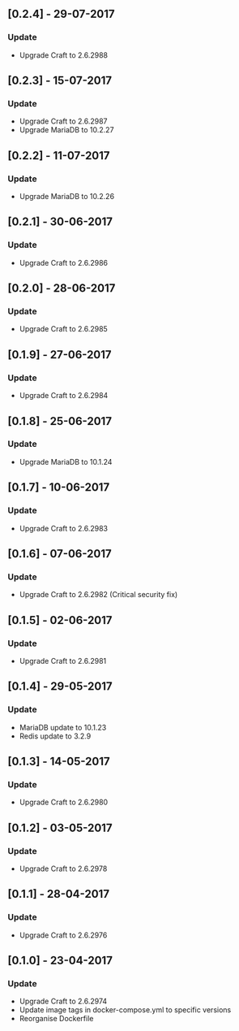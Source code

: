 ## [0.2.4] - 29-07-2017
### Update
- Upgrade Craft to 2.6.2988

## [0.2.3] - 15-07-2017
### Update
- Upgrade Craft to 2.6.2987
- Upgrade MariaDB to 10.2.27

## [0.2.2] - 11-07-2017
### Update
- Upgrade MariaDB to 10.2.26

## [0.2.1] - 30-06-2017
### Update
- Upgrade Craft to 2.6.2986

## [0.2.0] - 28-06-2017
### Update
- Upgrade Craft to 2.6.2985

## [0.1.9] - 27-06-2017
### Update
- Upgrade Craft to 2.6.2984

## [0.1.8] - 25-06-2017
### Update
- Upgrade MariaDB to 10.1.24

## [0.1.7] - 10-06-2017
### Update
- Upgrade Craft to 2.6.2983

## [0.1.6] - 07-06-2017
### Update
- Upgrade Craft to 2.6.2982 (Critical security fix)

## [0.1.5] - 02-06-2017
### Update
- Upgrade Craft to 2.6.2981

## [0.1.4] - 29-05-2017
### Update
- MariaDB update to 10.1.23
- Redis update to 3.2.9

## [0.1.3] - 14-05-2017
### Update
- Upgrade Craft to 2.6.2980

## [0.1.2] - 03-05-2017
### Update
- Upgrade Craft to 2.6.2978

## [0.1.1] - 28-04-2017
### Update
- Upgrade Craft to 2.6.2976

## [0.1.0] - 23-04-2017
### Update
- Upgrade Craft to 2.6.2974
- Update image tags in docker-compose.yml to specific versions
- Reorganise Dockerfile
